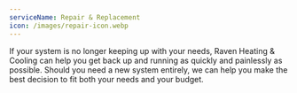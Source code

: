 ```yaml
---
serviceName: Repair & Replacement
icon: /images/repair-icon.webp
---
```


If your system is no longer keeping up with your needs, Raven Heating & Cooling can help you get back up and running as quickly and painlessly as possible. Should you need a new system entirely, we can help you make the best decision to fit both your needs and your budget.
